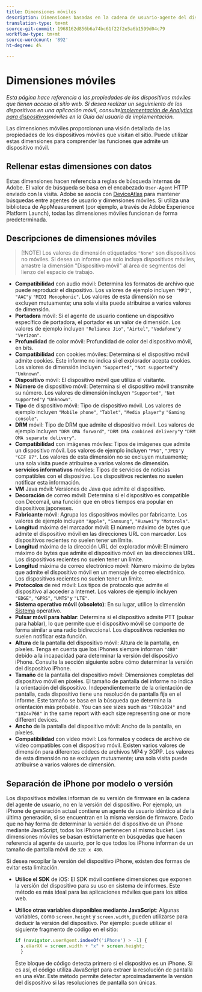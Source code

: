 ```yaml
---
title: Dimensiones móviles
description: Dimensiones basadas en la cadena de usuario-agente del dispositivo.
translation-type: tm+mt
source-git-commit: 1968162d856b6a74bc61f22f2e5a6b1599d04c79
workflow-type: tm+mt
source-wordcount: '892'
ht-degree: 4%

---
```



# Dimensiones móviles

*Esta página hace referencia a las propiedades de los dispositivos móviles que tienen acceso al sitio web. Si desea realizar un seguimiento de los dispositivos en una aplicación móvil, consulte[Implementación de Analytics para dispositivos](/help/implement/mobile-device-sdk.md)móviles en la Guía del usuario de implementación.*

Las dimensiones móviles proporcionan una visión detallada de las propiedades de los dispositivos móviles que visitan el sitio. Puede utilizar estas dimensiones para comprender las funciones que admite un dispositivo móvil.

## Rellenar estas dimensiones con datos

Estas dimensiones hacen referencia a reglas de búsqueda internas de Adobe. El valor de búsqueda se basa en el encabezado `User-Agent` HTTP enviado con la visita. Adobe se asocia con [DeviceAtlas](https://deviceatlas.com/) para mantener búsquedas entre agentes de usuario y dimensiones móviles. Si utiliza una biblioteca de AppMeasurement (por ejemplo, a través de Adobe Experience Platform Launch), todas las dimensiones móviles funcionan de forma predeterminada.

## Descripciones de dimensiones móviles

>[!NOTE] Los valores de dimensión etiquetados `"None"` son dispositivos no móviles. Si desea un informe que solo incluya dispositivos móviles, arrastre la dimensión &quot;Dispositivo móvil&quot; al área de segmentos del lienzo del espacio de trabajo.

* **Compatibilidad** con audio móvil: Determina los formatos de archivo que puede reproducir el dispositivo. Los valores de ejemplo incluyen `"MP3"`, `"AAC"`y `"MIDI Monophonic"`. Los valores de esta dimensión no se excluyen mutuamente; una sola visita puede atribuirse a varios valores de dimensión.
* **Portadora** móvil: Si el agente de usuario contiene un dispositivo específico de portadora, el portador es un valor de dimensión. Los valores de ejemplo incluyen `"Reliance Jio"`, `"Airtel"`, `"Vodafone"`y `"Verizon"`.
* **Profundidad** de color móvil: Profundidad de color del dispositivo móvil, en bits.
* **Compatibilidad** con cookies móviles: Determina si el dispositivo móvil admite cookies. Este informe no indica si el explorador acepta cookies. Los valores de dimensión incluyen `"Supported"`, `"Not supported"`y `"Unknown"`.
* **Dispositivo** móvil: El dispositivo móvil que utiliza el visitante.
* **Número** de dispositivo móvil: Determina si el dispositivo móvil transmite su número. Los valores de dimensión incluyen `"Supported"`, `"Not supported"`y `"Unknown"`.
* **Tipo** de dispositivo móvil: Tipo de dispositivo móvil. Los valores de ejemplo incluyen `"Mobile phone"`, `"Tablet"`, `"Media player"`y `"Gaming console"`.
* **DRM** móvil: Tipo de DRM que admite el dispositivo móvil. Los valores de ejemplo incluyen `"DRM OMA forward"`, `"DRM OMA combined delivery"`y `"DRM OMA separate delivery"`.
* **Compatibilidad** con imágenes móviles: Tipos de imágenes que admite un dispositivo móvil. Los valores de ejemplo incluyen `"PNG"`, `"JPEG"`y `"GIF 87"`. Los valores de esta dimensión no se excluyen mutuamente; una sola visita puede atribuirse a varios valores de dimensión.
* **servicios informativos** móviles: Tipos de servicios de noticias compatibles con el dispositivo. Los dispositivos recientes no suelen notificar esta información.
* **VM** Java móvil: Versiones de Java que admite el dispositivo.
* **Decoración** de correo móvil: Determina si el dispositivo es compatible con Decomail, una función que en otros tiempos era popular en dispositivos japoneses.
* **Fabricante** móvil: Agrupa los dispositivos móviles por fabricante. Los valores de ejemplo incluyen `"Apple"`, `"Samsung"`, `"Huawei"`y `"Motorola"`.
* **Longitud** máxima del marcador móvil: El número máximo de bytes que admite el dispositivo móvil en las direcciones URL con marcador. Los dispositivos recientes no suelen tener un límite.
* **Longitud** máxima de la dirección URL del explorador móvil: El número máximo de bytes que admite el dispositivo móvil en las direcciones URL. Los dispositivos recientes no suelen tener un límite.
* **Longitud** máxima de correo electrónico móvil: Número máximo de bytes que admite el dispositivo móvil en un mensaje de correo electrónico. Los dispositivos recientes no suelen tener un límite.
* **Protocolos** de red móvil: Los tipos de protocolo que admite el dispositivo al acceder a Internet. Los valores de ejemplo incluyen `"EDGE"`, `"GPRS"`, `"UMTS"`y `"LTE"`.
* **Sistema operativo móvil (obsoleto)**: En su lugar, utilice la dimensión [Sistema](operating-systems.md) operativo.
* **Pulsar móvil para hablar**: Determina si el dispositivo admite PTT (pulsar para hablar), lo que permite que el dispositivo móvil se comporte de forma similar a una radio bidireccional. Los dispositivos recientes no suelen notificar esta función.
* **Altura** de la pantalla del dispositivo móvil: Altura de la pantalla, en píxeles. Tenga en cuenta que los iPhones siempre informan `"480"` debido a la incapacidad para determinar la versión del dispositivo iPhone. Consulte la sección siguiente sobre cómo determinar la versión del dispositivo iPhone.
* **Tamaño** de la pantalla del dispositivo móvil: Dimensiones completas del dispositivo móvil en píxeles. El tamaño de pantalla del informe no indica la orientación del dispositivo. Independientemente de la orientación de pantalla, cada dispositivo tiene una resolución de pantalla fija en el informe. Este tamaño se basa en la búsqueda que determina la orientación más probable. You can see sizes such as `"768x1024"` and `"1024x768"` in the same report with each size representing one or more different devices.
* **Ancho** de la pantalla del dispositivo móvil: Ancho de la pantalla, en píxeles.
* **Compatibilidad** con vídeo móvil: Los formatos y códecs de archivo de vídeo compatibles con el dispositivo móvil. Existen varios valores de dimensión para diferentes códecs de archivos MP4 y 3GPP. Los valores de esta dimensión no se excluyen mutuamente; una sola visita puede atribuirse a varios valores de dimensión.

## Separación de iPhone por modelo o versión

Los dispositivos móviles informan de su versión de firmware en la cadena del agente de usuario, no en la versión del dispositivo. Por ejemplo, un iPhone de generación actual contiene un agente de usuario idéntico al de la última generación, si se encuentran en la misma versión de firmware. Dado que no hay forma de determinar la versión del dispositivo de un iPhone mediante JavaScript, todos los iPhone pertenecen al mismo bucket. Las dimensiones móviles se basan estrictamente en búsquedas que hacen referencia al agente de usuario, por lo que todos los iPhone informan de un tamaño de pantalla móvil de `320 x 480`.

Si desea recopilar la versión del dispositivo iPhone, existen dos formas de evitar esta limitación.

* **Utilice el SDK** de iOS: El SDK móvil contiene dimensiones que exponen la versión del dispositivo para su uso en sistema de informes. Este método es más ideal para las aplicaciones móviles que para los sitios web.
* **Utilice otras variables disponibles mediante JavaScript**: Algunas variables, como `screen.height` y `screen.width`, pueden utilizarse para deducir la versión del dispositivo. Por ejemplo: puede utilizar el siguiente fragmento de código en el sitio:

   ```js
   if (navigator.userAgent.indexOf('iPhone') > -1) {
     s.eVarXX = screen.width + "x" + screen.height;
     }
   ```

   Este bloque de código detecta primero si el dispositivo es un iPhone. Si es así, el código utiliza JavaScript para extraer la resolución de pantalla en una eVar. Este método permite detectar aproximadamente la versión del dispositivo si las resoluciones de pantalla son únicas.
